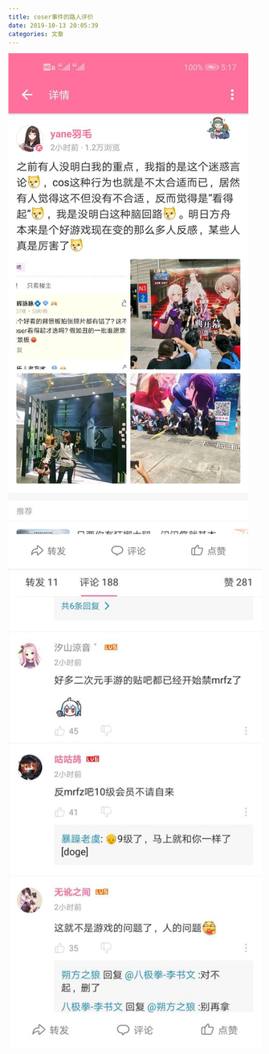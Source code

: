 ```yaml
---
title: coser事件的路人评价
date: 2019-10-13 20:05:39
categories: 文章
---
```

![](2019-10-13-20-05/01.jpg)
![](2019-10-13-20-05/02.jpg)
